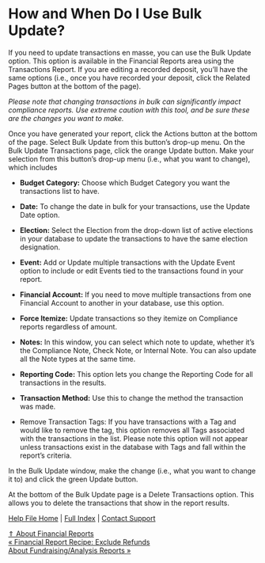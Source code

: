  How and When Do I Use Bulk Update?
==========

If you need to update transactions en masse, you can use the Bulk Update option. This option is available in the Financial Reports area using the Transactions Report. If you are editing a recorded deposit, you’ll have the same options (i.e., once you have recorded your deposit, click the Related Pages button at the bottom of the page).

*Please note that changing transactions in bulk can significantly impact compliance reports. Use extreme caution with this tool, and be sure these are the changes you want to make.*

Once you have generated your report, click the Actions button at the bottom of the page. Select Bulk Update from this button’s drop-up menu. On the Bulk Update Transactions page, click the orange Update button. Make your selection from this button’s drop-up menu (i.e., what you want to change), which includes

* **Budget Category:** Choose which Budget Category you want the transactions list to have.  

* **Date:** To change the date in bulk for your transactions, use the Update Date option.  

* **Election:** Select the Election from the drop-down list of active elections in your database to update the transactions to have the same election designation.
* **Event:** Add or Update multiple transactions with the Update Event option to include or edit Events tied to the transactions found in your report.
* **Financial Account:** If you need to move multiple transactions from one Financial Account to another in your database, use this option.  

* **Force Itemize:** Update transactions so they itemize on Compliance reports regardless of amount.
* **Notes:** In this window, you can select which note to update, whether it’s the Compliance Note, Check Note, or Internal Note. You can also update all the Note types at the same time.
* **Reporting Code:** This option lets you change the Reporting Code for all transactions in the results.
* **Transaction Method:** Use this to change the method the transaction was made.
* Remove Transaction Tags: If you have transactions with a Tag and would like to remove the tag, this option removes all Tags associated with the transactions in the list. Please note this option will not appear unless transactions exist in the database with Tags and fall within the report’s criteria.

In the Bulk Update window, make the change (i.e., what you want to change it to) and click the green Update button.

At the bottom of the Bulk Update page is a Delete Transactions option. This allows you to delete the transactions that show in the report results.

[Help File Home](/help/) | [Full Index](/Help-File-Directory/) | [Contact Support](mailto:support@ISPolitical.com)

[⇑ About Financial Reports](/About-Financial-Reports)  
[« Financial Report Recipe: Exclude Refunds](/Financial-Report-Recipe-Exclude-Refunds)  
[About Fundraising/Analysis Reports »](/About-Fundraising-Analysis-Reports)